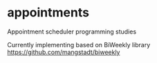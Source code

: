 # appointments
Appointment scheduler programming studies

Currently implementing based on BiWeekly library https://github.com/mangstadt/biweekly
